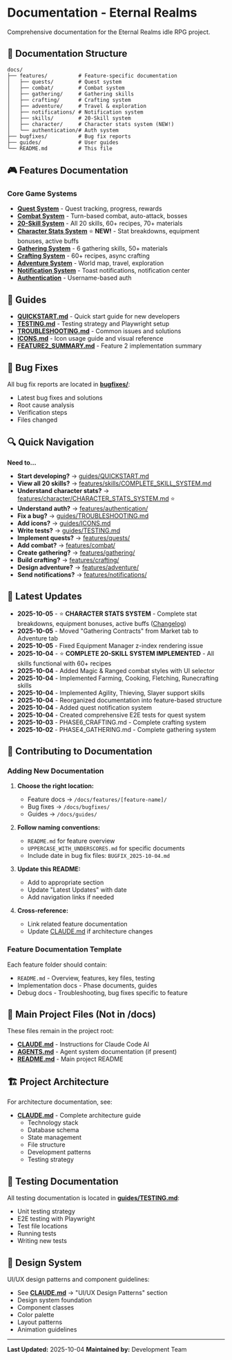 # Documentation - Eternal Realms

Comprehensive documentation for the Eternal Realms idle RPG project.

## 📂 Documentation Structure

```
docs/
├── features/          # Feature-specific documentation
│   ├── quests/        # Quest system
│   ├── combat/        # Combat system
│   ├── gathering/     # Gathering skills
│   ├── crafting/      # Crafting system
│   ├── adventure/     # Travel & exploration
│   ├── notifications/ # Notification system
│   ├── skills/        # 20-Skill system
│   ├── character/     # Character stats system (NEW!)
│   └── authentication/# Auth system
├── bugfixes/          # Bug fix reports
├── guides/            # User guides
└── README.md          # This file
```

## 🎮 Features Documentation

### Core Game Systems
- **[Quest System](features/quests/README.md)** - Quest tracking, progress, rewards
- **[Combat System](features/combat/README.md)** - Turn-based combat, auto-attack, bosses
- **[20-Skill System](features/skills/COMPLETE_SKILL_SYSTEM.md)** - All 20 skills, 60+ recipes, 70+ materials
- **[Character Stats System](features/character/CHARACTER_STATS_SYSTEM.md)** ⭐ **NEW!** - Stat breakdowns, equipment bonuses, active buffs
- **[Gathering System](features/gathering/README.md)** - 6 gathering skills, 50+ materials
- **[Crafting System](features/crafting/README.md)** - 60+ recipes, async crafting
- **[Adventure System](features/adventure/README.md)** - World map, travel, exploration
- **[Notification System](features/notifications/README.md)** - Toast notifications, notification center
- **[Authentication](features/authentication/README.md)** - Username-based auth

## 📖 Guides

- **[QUICKSTART.md](guides/QUICKSTART.md)** - Quick start guide for new developers
- **[TESTING.md](guides/TESTING.md)** - Testing strategy and Playwright setup
- **[TROUBLESHOOTING.md](guides/TROUBLESHOOTING.md)** - Common issues and solutions
- **[ICONS.md](guides/ICONS.md)** - Icon usage guide and visual reference
- **[FEATURE2_SUMMARY.md](guides/FEATURE2_SUMMARY.md)** - Feature 2 implementation summary

## 🐛 Bug Fixes

All bug fix reports are located in **[bugfixes/](bugfixes/)**:
- Latest bug fixes and solutions
- Root cause analysis
- Verification steps
- Files changed

## 🔍 Quick Navigation

**Need to...**
- **Start developing?** → [guides/QUICKSTART.md](guides/QUICKSTART.md)
- **View all 20 skills?** → [features/skills/COMPLETE_SKILL_SYSTEM.md](features/skills/COMPLETE_SKILL_SYSTEM.md)
- **Understand character stats?** → [features/character/CHARACTER_STATS_SYSTEM.md](features/character/CHARACTER_STATS_SYSTEM.md) ⭐
- **Understand auth?** → [features/authentication/](features/authentication/)
- **Fix a bug?** → [guides/TROUBLESHOOTING.md](guides/TROUBLESHOOTING.md)
- **Add icons?** → [guides/ICONS.md](guides/ICONS.md)
- **Write tests?** → [guides/TESTING.md](guides/TESTING.md)
- **Implement quests?** → [features/quests/](features/quests/)
- **Add combat?** → [features/combat/](features/combat/)
- **Create gathering?** → [features/gathering/](features/gathering/)
- **Build crafting?** → [features/crafting/](features/crafting/)
- **Design adventure?** → [features/adventure/](features/adventure/)
- **Send notifications?** → [features/notifications/](features/notifications/)

## 📅 Latest Updates

- **2025-10-05** - ⭐ **CHARACTER STATS SYSTEM** - Complete stat breakdowns, equipment bonuses, active buffs ([Changelog](CHANGELOG_2025-10-05.md))
- **2025-10-05** - Moved "Gathering Contracts" from Market tab to Adventure tab
- **2025-10-05** - Fixed Equipment Manager z-index rendering issue
- **2025-10-04** - ⭐ **COMPLETE 20-SKILL SYSTEM IMPLEMENTED** - All skills functional with 60+ recipes
- **2025-10-04** - Added Magic & Ranged combat styles with UI selector
- **2025-10-04** - Implemented Farming, Cooking, Fletching, Runecrafting skills
- **2025-10-04** - Implemented Agility, Thieving, Slayer support skills
- **2025-10-04** - Reorganized documentation into feature-based structure
- **2025-10-04** - Added quest notification system
- **2025-10-04** - Created comprehensive E2E tests for quest system
- **2025-10-03** - PHASE6_CRAFTING.md - Complete crafting system
- **2025-10-02** - PHASE4_GATHERING.md - Complete gathering system

## 🤝 Contributing to Documentation

### Adding New Documentation

1. **Choose the right location:**
   - Feature docs → `/docs/features/[feature-name]/`
   - Bug fixes → `/docs/bugfixes/`
   - Guides → `/docs/guides/`

2. **Follow naming conventions:**
   - `README.md` for feature overview
   - `UPPERCASE_WITH_UNDERSCORES.md` for specific documents
   - Include date in bug fix files: `BUGFIX_2025-10-04.md`

3. **Update this README:**
   - Add to appropriate section
   - Update "Latest Updates" with date
   - Add navigation links if needed

4. **Cross-reference:**
   - Link related feature documentation
   - Update [CLAUDE.md](../CLAUDE.md) if architecture changes

### Feature Documentation Template

Each feature folder should contain:
- `README.md` - Overview, features, key files, testing
- Implementation docs - Phase documents, guides
- Debug docs - Troubleshooting, bug fixes specific to feature

## 📖 Main Project Files (Not in /docs)

These files remain in the project root:
- **[CLAUDE.md](../CLAUDE.md)** - Instructions for Claude Code AI
- **[AGENTS.md](../AGENTS.md)** - Agent system documentation (if present)
- **[README.md](../README.md)** - Main project README

## 🏗️ Project Architecture

For architecture documentation, see:
- **[CLAUDE.md](../CLAUDE.md)** - Complete architecture guide
  - Technology stack
  - Database schema
  - State management
  - File structure
  - Development patterns
  - Testing strategy

## 🧪 Testing Documentation

All testing documentation is located in **[guides/TESTING.md](guides/TESTING.md)**:
- Unit testing strategy
- E2E testing with Playwright
- Test file locations
- Running tests
- Writing new tests

## 🎨 Design System

UI/UX design patterns and component guidelines:
- See **[CLAUDE.md](../CLAUDE.md)** → "UI/UX Design Patterns" section
- Design system foundation
- Component classes
- Color palette
- Layout patterns
- Animation guidelines

---

**Last Updated:** 2025-10-04
**Maintained by:** Development Team
